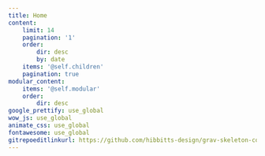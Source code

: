 ```yaml
---
title: Home
content:
    limit: 14
    pagination: '1'
    order:
        dir: desc
        by: date
    items: '@self.children'
    pagination: true
modular_content:
    items: '@self.modular'
    order:
        dir: desc
google_prettify: use_global
wow_js: use_global
animate_css: use_global
fontawesome: use_global
gitrepoeditlinkurl: https://github.com/hibbitts-design/grav-skeleton-course-hub-site/tree/master/user/pages/01.home
---
```

